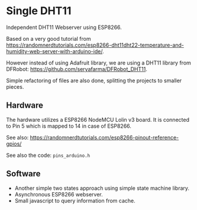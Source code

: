 # Single DHT11
Independent DHT11 Webserver using ESP8266. 

Based on a very good tutorial from https://randomnerdtutorials.com/esp8266-dht11dht22-temperature-and-humidity-web-server-with-arduino-ide/. 

However instead of using Adafruit library, we are using a DHT11 library from DFRobot: https://github.com/seryafarma/DFRobot_DHT11.

Simple refactoring of files are also done, splitting the projects to smaller pieces.

## Hardware
The hardware utilizes a ESP8266 NodeMCU Lolin v3 board. It is connected to Pin 5 which is mapped to 14 in case of ESP8266.

See also: https://randomnerdtutorials.com/esp8266-pinout-reference-gpios/

See also the code: `pins_arduino.h`

## Software
* Another simple two states approach using simple state machine library.
* Asynchronous ESP8266 webserver.
* Small javascript to query information from cache.
